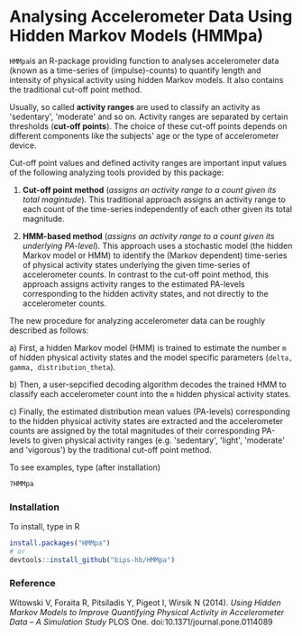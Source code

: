 # Analysing Accelerometer Data Using Hidden Markov Models (HMMpa)

`HMMpa`is an R-package providing function to analyses accelerometer data 
(known as a time-series of (impulse)-counts) to quantify length and 
intensity of physical activity using hidden Markov models. 
It also contains the traditional cut-off point method.

 Usually, so called **activity ranges** are used to classify an activity as 
 'sedentary', 'moderate' and so on. Activity ranges are separated 
 by certain thresholds (**cut-off points**). The choice of these cut-off points 
 depends on different components like the subjects' age or the type of accelerometer device. 
 
 Cut-off point values and defined activity ranges are important input values of the 
 following analyzing tools provided by this package:
 
 1. **Cut-off point method** (_assigns an activity range to a count given its 
 total magintude_). This traditional approach assigns an activity range to each count of 
 the time-series independently of each other given its total magnitude.
 
 2. **HMM-based method** (_assigns an activity range to a count given its 
 underlying PA-level_). This approach uses a stochastic model (the hidden Markov model 
 or HMM) to identify the (Markov dependent) time-series of physical activity states 
 underlying the given time-series of accelerometer counts. In contrast to the cut-off 
 point method, this approach assigns activity ranges to the estimated PA-levels 
 corresponding to the hidden activity states, and not directly to the accelerometer counts.
 
 The new procedure for analyzing accelerometer data can be roughly described as follows:
 
 a) First, a hidden Markov model (HMM) is trained to estimate the number `m` of 
 hidden physical activity states and the model specific parameters 
 (`delta, gamma, distribution_theta`). 
 
 b) Then, a user-sepcified decoding algorithm decodes the trained HMM to classify each 
 accelerometer count into the `m` hidden physical activity states.  
 
 c) Finally, the estimated distribution mean values (PA-levels) 
 corresponding to the hidden physical activity states are extracted and the accelerometer 
 counts are assigned by the total magnitudes of their corresponding PA-levels to given 
 physical activity ranges (e.g. 'sedentary', 'light', 'moderate' and 'vigorous') by the 
 traditional cut-off point method.

To see examples, type (after installation)
```R
?HMMpa
```

### Installation 
To install, type in R

```R
install.packages("HMMpa")
# or
devtools::install_github("bips-hb/HMMpa")
```

### Reference
Witowski V, Foraita R, Pitsiladis Y, Pigeot I, Wirsik N (2014). 
_Using Hidden Markov Models to Improve Quantifying Physical Activity in Accelerometer Data – A Simulation Study_
PLOS One. doi:10.1371/journal.pone.0114089